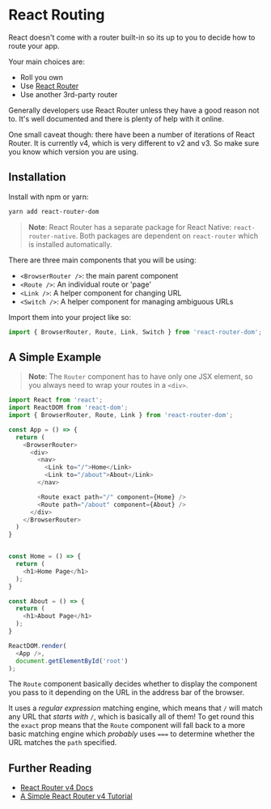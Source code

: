 # React Routing

React doesn't come with a router built-in so its up to you to decide how to route your app.

Your main choices are:

* Roll you own
* Use [React Router](https://reacttraining.com/react-router/)
* Use another 3rd-party router

Generally developers use React Router unless they have a good reason not to. It's well documented and there is plenty of help with it online.

One small caveat though: there have been a number of iterations of React Router. It is currently v4, which is very different to v2 and v3. So make sure you know which version you are using.

## Installation

Install with npm or yarn:

```sh
yarn add react-router-dom
```

>**Note**: React Router has a separate package for React Native: `react-router-native`. Both packages are dependent on `react-router` which is installed automatically.

There are three main components that you will be using:

* `<BrowserRouter />`: the main parent component
* `<Route />`: An individual route or 'page'
* `<Link />`: A helper component for changing URL
* `<Switch />`: A helper component for managing ambiguous URLs

Import them into your project like so:

```js
import { BrowserRouter, Route, Link, Switch } from 'react-router-dom';
```

## A Simple Example

>**Note**: The `Router` component has to have only one JSX element, so you always need to wrap your routes in a `<div>`.

```js
import React from 'react';
import ReactDOM from 'react-dom';
import { BrowserRouter, Route, Link } from 'react-router-dom';

const App = () => {
  return (
    <BrowserRouter>
      <div>
        <nav>
          <Link to="/">Home</Link>
          <Link to="/about">About</Link>
        </nav>

        <Route exact path="/" component={Home} />
        <Route path="/about" component={About} />
      </div>
    </BrowserRouter>
  )
}


const Home = () => {
  return (
    <h1>Home Page</h1>
  );
}

const About = () => {
  return (
    <h1>About Page</h1>
  );
}

ReactDOM.render(
  <App />,
  document.getElementById('root')
);
```

The `Route` component basically decides whether to display the component you pass to it depending on the URL in the address bar of the browser.

It uses a _regular expression_ matching engine, which means that `/` will match any URL that _starts with_ `/`, which is basically all of them! To get round this the `exact` prop means that the `Route` component will fall back to a more basic matching engine which _probably_ uses `===` to determine whether the URL matches the `path` specified.

## Further Reading

- [React Router v4 Docs](https://reacttraining.com/react-router/web/example/basic)
- [A Simple React Router v4 Tutorial](https://medium.com/@pshrmn/a-simple-react-router-v4-tutorial-7f23ff27adf)
